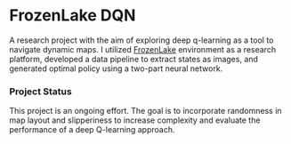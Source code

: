 # FrozenLake DQN
A research project with the aim of exploring deep q-learning as a tool to navigate dynamic maps. I utilized [FrozenLake](https://gymnasium.farama.org/environments/toy_text/frozen_lake/) environment as a research platform, developed a data pipeline to extract states as images, and generated optimal policy using a two-part neural network.

### Project Status
This project is an ongoing effort. The goal is to incorporate randomness in map layout and slipperiness to increase complexity and evaluate the performance of a deep Q-learning approach.
